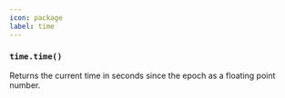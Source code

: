 ```yaml
---
icon: package
label: time
---
```


### `time.time()`

Returns the current time in seconds since the epoch as a floating point number.